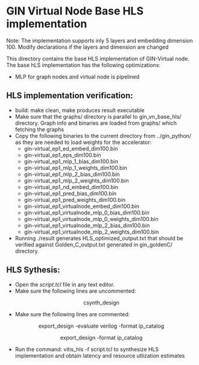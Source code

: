 # GIN Virtual Node Base HLS implementation

Note: The implementation supports inly 5 layers and embedding dimension 100. Modify declarations if the layers and dimension are changed

This directory contains the base HLS implementation of GIN-Virtual node.
The base hLS implementation has the following optimizations:
- MLP for graph nodes and virtual node is pipelined

## HLS implementation verification:

- build: make clean, make produces result executable
- Make sure that the graphs/ directory is parallel to gin_vn_base_hls/ directory. Graph info and binaries are loaded from graphs/ which fetching the graphs
- Copy the following binaries to the current directory from ../gin_python/ as they are needed to load weights for the accelerator:
    - gin-virtual_ep1_ed_embed_dim100.bin
    - gin-virtual_ep1_eps_dim100.bin
    - gin-virtual_ep1_mlp_1_bias_dim100.bin
    - gin-virtual_ep1_mlp_1_weights_dim100.bin
    - gin-virtual_ep1_mlp_2_bias_dim100.bin
    - gin-virtual_ep1_mlp_2_weights_dim100.bin
    - gin-virtual_ep1_nd_embed_dim100.bin
    - gin-virtual_ep1_pred_bias_dim100.bin
    - gin-virtual_ep1_pred_weights_dim100.bin
    - gin-virtual_ep1_virtualnode_embed_dim100.bin
    - gin-virtual_ep1_virtualnode_mlp_0_bias_dim100.bin
    - gin-virtual_ep1_virtualnode_mlp_0_weights_dim100.bin
    - gin-virtual_ep1_virtualnode_mlp_2_bias_dim100.bin
    - gin-virtual_ep1_virtualnode_mlp_2_weights_dim100.bin
- Running ./result generates HLS_optimized_output.txt that should be verified against Golden_C_output.txt generated in gin_goldenC/ directory.

## HLS Sythesis:
- Open the _script.tcl_ file in any text editor.
- Make sure the following lines are uncommented:
<p align="center">
csynth_design
</p>

- Make sure the following lines are commented:

<p align="center">
export_design -evaluate verilog -format ip_catalog
</p>
<p align="center">
export_design -format ip_catalog
</p>

- Run the command: vitis_hls -f script.tcl to synthesize HLS implementation and obtain latency and resource utlization estimates
